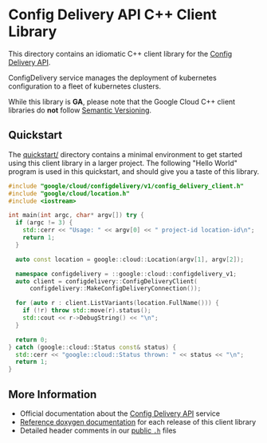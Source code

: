 # Config Delivery API C++ Client Library

This directory contains an idiomatic C++ client library for the
[Config Delivery API][cloud-service-docs].

ConfigDelivery service manages the deployment of kubernetes configuration to a
fleet of kubernetes clusters.

While this library is **GA**, please note that the Google Cloud C++ client
libraries do **not** follow [Semantic Versioning](https://semver.org/).

## Quickstart

The [quickstart/](quickstart/README.md) directory contains a minimal environment
to get started using this client library in a larger project. The following
"Hello World" program is used in this quickstart, and should give you a taste of
this library.

<!-- inject-quickstart-start -->

```cc
#include "google/cloud/configdelivery/v1/config_delivery_client.h"
#include "google/cloud/location.h"
#include <iostream>

int main(int argc, char* argv[]) try {
  if (argc != 3) {
    std::cerr << "Usage: " << argv[0] << " project-id location-id\n";
    return 1;
  }

  auto const location = google::cloud::Location(argv[1], argv[2]);

  namespace configdelivery = ::google::cloud::configdelivery_v1;
  auto client = configdelivery::ConfigDeliveryClient(
      configdelivery::MakeConfigDeliveryConnection());

  for (auto r : client.ListVariants(location.FullName())) {
    if (!r) throw std::move(r).status();
    std::cout << r->DebugString() << "\n";
  }

  return 0;
} catch (google::cloud::Status const& status) {
  std::cerr << "google::cloud::Status thrown: " << status << "\n";
  return 1;
}
```

<!-- inject-quickstart-end -->

## More Information

- Official documentation about the [Config Delivery API][cloud-service-docs]
  service
- [Reference doxygen documentation][doxygen-link] for each release of this
  client library
- Detailed header comments in our [public `.h`][source-link] files

[cloud-service-docs]: https://cloud.google.com/kubernetes-engine/enterprise/config-sync/docs/concepts/fleet-packages
[doxygen-link]: https://cloud.google.com/kubernetes-engine/enterprise/config-sync/docs/concepts/fleet-packages
[source-link]: https://github.com/googleapis/google-cloud-cpp/tree/main/google/cloud/configdelivery
